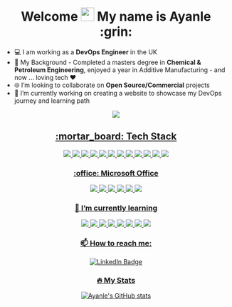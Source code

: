 
<div align="center">
<h1>
  Welcome <img src="https://media.giphy.com/media/hvRJCLFzcasrR4ia7z/giphy.gif" width="30px"/> My name is Ayanle :grin:
  
</h1>
  </div>

- 💻 I am working as a **DevOps Engineer** in the UK
- :rocket: My Background - Completed a masters degree in **Chemical & Petroleum Engineering**, enjoyed a year in Additive Manufacturing - and now ... loving tech ❤️
- :globe_with_meridians: I’m looking to collaborate on **Open Source/Commercial** projects
- 🔭 I’m currently working on creating a website to showcase my DevOps journey and learning path 
<div align="center">
<div id="badges">
<a href="https://github.com/ASalad42?tab=repositories">
<img src="https://img.shields.io/badge/Portfolio-%23000000.svg?style=plastic&logo=firefox&logoColor=#FF7139 "/>
  </div>

<div align="center">
    <h2>
:mortar_board: Tech Stack
           </h2>
      <img src="https://img.shields.io/badge/Python-3776AB?style=plastic&logo=python&logoColor=white "/>
      <img src="https://img.shields.io/badge/GIT-E44C30?style=plastic&logo=git&logoColor=white "/>
      <img src="https://img.shields.io/badge/GitHub-100000?style=plastic&logo=github&logoColor=white"/>
      <img src="https://img.shields.io/badge/Markdown-000000?style=plastic&logo=markdown&logoColor=white "/>
      <img src="https://img.shields.io/badge/Agile-blue?logo=&logoColor=white&style=plastic"/>
      <img src="https://img.shields.io/badge/Scrum-success?logo=&logoColor=white&style=plastic"/>
      <img src="https://img.shields.io/badge/Ruby-CC342D?style=plastic&logo=ruby&logoColor=white"/>
      <img src="https://img.shields.io/badge/vagrant-%231563FF.svg?style=plastic&logo=vagrant&logoColor=white "/>
      <img src="https://img.shields.io/badge/OracleVM-F80000?style=plastic&logo=oracle&logoColor=black "/> 
      <img src="https://img.shields.io/badge/Windows-0078D6?style=plastic&logo=windows&logoColor=white"/>
      <img src="https://img.shields.io/badge/Linux-FCC624?style=plastic&logo=linux&logoColor=black"/>
      <img src="https://img.shields.io/badge/Ubuntu-E95420?style=plastic&logo=ubuntu&logoColor=white"/>
  
  </div>
  
  <div align="center">
    <h3>
    :office: Microsoft Office 
      </h3>
  <img src="https://img.shields.io/badge/Microsoft_Excel-217346?style=plastic&logo=microsoft-excel&logoColor=white"/> <img src="https://img.shields.io/badge/Trello-0052CC?style=plastic&logo=trello&logoColor=white "/> <img src="https://img.shields.io/badge/Microsoft_Word-2B579A?style=plastic&logo=microsoft-word&logoColor=white "/> <img src="https://img.shields.io/badge/Microsoft_PowerPoint-B7472A?style=plastic&logo=microsoft-powerpoint&logoColor=white "/> <img src="https://img.shields.io/badge/Microsoft_Visio-3955A3?style=plastic&logo=microsoft-visio&logoColor=white "/>   <img src="https://img.shields.io/badge/Microsoft_Teams-6264A7?style=plastic&logo=microsoft-teams&logoColor=white"/>
  </div>
  
<div align="center">
    <h3>
  🌱 I’m currently learning 
         </h3>

<div align="center">
<img src="https://img.shields.io/badge/Jenkins-D24939?style=plastic&logo=Jenkins&logoColor=white "/>
  <img src="https://img.shields.io/badge/CICD_Pipe_Lines-blue?logo=&logoColor=white&style=plastic"/>
<img src="https://img.shields.io/badge/kubernetes-%23326ce5.svg?style=plastic&logo=kubernetes&logoColor=white  "/>
<img src="https://img.shields.io/badge/ansible-%231A1918.svg?style=plastic&logo=ansible&logoColor=white "/>
<img src="https://img.shields.io/badge/docker-%230db7ed.svg?style=plastic&logo=docker&logoColor=white "/>
<img src="https://img.shields.io/badge/terraform-%235835CC.svg?style=plastic&logo=terraform&logoColor=white"/>
<img src="https://img.shields.io/badge/Amazon_AWS-232F3E?style=plastic&logo=amazon-aws&logoColor=white"/>
<img src="https://img.shields.io/badge/JavaScript-F7DF1E?style=plastic&logo=JavaScript&logoColor=white"/>
    </div>
 




<div align="center">
    <h3>
  📫 How to reach me: 
         </h3>
<div id="badges">
<a href="https://www.linkedin.com/in/ayanle-salad-1248191b6/">
<img src="https://img.shields.io/badge/LinkedIn-blue?logo=linkedin&logoColor=white" alt="LinkedIn Badge"/>
</div>


<div align="center">

  ### :fire: My Stats 
  
  [![Ayanle's GitHub stats](https://github-readme-stats.vercel.app/api?username=ASalad42&count_private=trueshow_icons=true&theme=algolia)]([https://github.com/anuraghazra/github-readme-stats](https://github.com/ASalad42/github-readme-stats))
  
  <img src="https://komarev.com/ghpvc/?username=ASalad42&color=brightgreen" alt=""/>


  </div>
